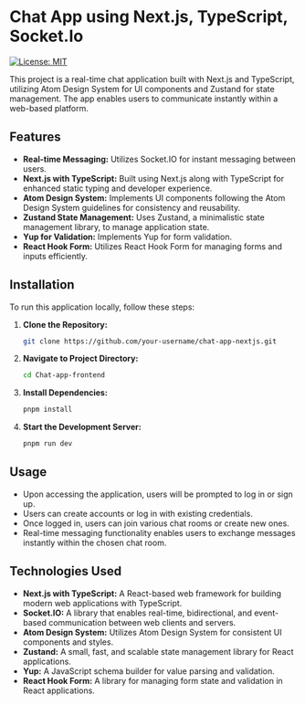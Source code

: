 # Chat App using Next.js, TypeScript, Socket.Io

[![License: MIT](https://img.shields.io/badge/License-MIT-yellow.svg)](LICENSE)

This project is a real-time chat application built with Next.js and TypeScript, utilizing Atom Design System for UI components and Zustand for state management. The app enables users to communicate instantly within a web-based platform.

## Features

- **Real-time Messaging:** Utilizes Socket.IO for instant messaging between users.
- **Next.js with TypeScript:** Built using Next.js along with TypeScript for enhanced static typing and developer experience.
- **Atom Design System:** Implements UI components following the Atom Design System guidelines for consistency and reusability.
- **Zustand State Management:** Uses Zustand, a minimalistic state management library, to manage application state.
- **Yup for Validation:** Implements Yup for form validation.
- **React Hook Form:** Utilizes React Hook Form for managing forms and inputs efficiently.


## Installation

To run this application locally, follow these steps:

1. **Clone the Repository:**
   ```bash
   git clone https://github.com/your-username/chat-app-nextjs.git
2. **Navigate to Project Directory:**
   ```bash
   cd Chat-app-frontend
3. **Install Dependencies:**
   ```bash
   pnpm install
4. **Start the Development Server:**
   ```bash
   pnpm run dev
   
## Usage
- Upon accessing the application, users will be prompted to log in or sign up.
- Users can create accounts or log in with existing credentials.
- Once logged in, users can join various chat rooms or create new ones.
- Real-time messaging functionality enables users to exchange messages instantly within the chosen chat room.

## Technologies Used
- **Next.js with TypeScript:** A React-based web framework for building modern web applications with TypeScript.
- **Socket.IO:** A library that enables real-time, bidirectional, and event-based communication between web clients and servers.
- **Atom Design System:** Utilizes Atom Design System for consistent UI components and styles.
- **Zustand:** A small, fast, and scalable state management library for React applications.
- **Yup:** A JavaScript schema builder for value parsing and validation.
- **React Hook Form:** A library for managing form state and validation in React applications.
   
